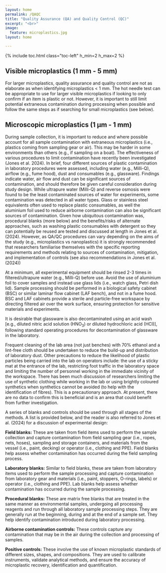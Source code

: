 ```yaml
---
layout: home
permalink: /QAQC
title: "Quality Assurance (QA) and Quality Control (QC)"
excerpt: "<br>"
image:
  feature: microplastics.jpg
layout: home

---
```

{% include toc.html class="toc-left" h_min=2 h_max=2 %} 

## Visible microplastics (1 mm - 5 mm)

For larger microplastics, quality assurance and quality control are not as elaborate as when identifying microplastics &lt; 1 mm. The hot needle test can be appropriate to use for larger visible microplastics if looking to only confirm if an item is plastic or not. However, it is important to still limit potential extraneous contamination during processing when possible and follow the same steps as if searching for small microplastics (see below). 


## Microscopic microplastics (1 μm - 1 mm)

During sample collection, it is important to reduce and where possible account for all sample contamination with extraneous microplastics (i.e., plastics coming from sampling gear or air). This may be harder in some environments than others (e.g., if sampling on a boat). The effectiveness of various procedures to limit contamination have recently been investigated (Jones et al. 2024). In brief, four different sources of plastic contamination in laboratory procedures were assessed, including water (e.g., Milli-Q), airflow (e.g., fume hood), dust and consumables (e.g., glassware). Findings indicate water, air flow and dust can be significant sources of contamination, and should therefore be given careful consideration during study design. While ultrapure water (Milli-Q) and reverse osmosis were found to be the least contaminated sources of water for experiments, some contamination was detected in all water types. Glass or stainless steel equivalents often used to replace plastic consumables, as well the aluminium foil used to reduce airborne contamination can also be significant sources of contamination. Given how ubiquitous contamination was, procedural blanks (more below) and the benefits/risks of alternate approaches, such as washing plastic consumables with detergent so they can potentially be reused are tested and discussed at length in Jones et al. (2024). However, as QA/QC procedures can vary depending on the aims of the study (e.g., microplastics vs nanoplastics) it is strongly recommended that researchers familiarise themselves with the specific reporting requirements and methods relating to sources of contamination, mitigation, and implementation of controls (see also recommendations in Jones et al. (2024))

 

At a minimum, all experimental equipment should be rinsed 2-3 times in filtered/ultrapure water (e.g., Milli-Q) before use. Avoid the use of aluminium foil to cover samples and instead use glass lids (i.e., watch glass, Petri dish lid). Sample processing should be performed in a biological safety cabinet (BSC) or similar laminar flow cabinet (LAF bench), and not in a fume hood. BSC and LAF cabinets provide a sterile and particle-free workspace by directing filtered air over the work surface, ensuring protection for sensitive materials and experiments. 

 

It is desirable that glassware is also decontaminated using an acid wash [e.g., diluted nitric acid solution (HNO<sub>3</sub>) or diluted hydrochloric acid (HCl)], following standard operating procedures for decontamination of glassware in the laboratory. 

 

Frequent cleaning of the lab area (not just benches) with 70% ethanol and a lint-free cloth should be undertaken to reduce the build-up and distribution of laboratory dust. Other precautions to reduce the likelihood of plastic particles being carried into the lab on operators include: the use of a sticky mat at the entrance of the lab, restricting foot traffic in the laboratory space and limiting the number of personnel working in the immediate vicinity of the workspace. There has been much discussion of researchers limiting the use of synthetic clothing while working in the lab or using brightly coloured synthetics when synthetics  cannot be avoided (to help with the identification of fibres). This is a precautionary approach. At present, there are no data to confirm this is beneficial and is an area that could benefit from further investigation.

 

A series of blanks and controls should be used through all stages of the methods. A list is provided below, and the reader is also referred to Jones et al. (2024) for a discussion of experimental design: 

 

**Field blanks:** These are taken from field items used to perform the sample collection and capture contamination from field sampling gear (i.e., ropes, nets, hoses), sampling and storage containers, and materials from the vessel (i.e., paint, decking) or operator (i.e., clothing and PPE). Field blanks help assess whether contamination has occurred during the field sampling process.

 

**Laboratory blanks:** Similar to field blanks, these are taken from laboratory items used to perform the sample processing and capture contamination from laboratory gear and materials (i.e., paint, stoppers, O-rings, labels) or operator (i.e., clothing and PPE). Lab blanks help assess whether contamination has occurred during the sample processing.

 

**Procedural blanks:** These are matrix free blanks that are treated in the same manner as environmental samples, undergoing all processing reagents and run through all laboratory sample processing steps. They are generally run at the beginning, during and at the end of a sample set. They help identify contamination introduced during laboratory processing.

 

**Airborne contamination controls:** These controls capture any contamination that may be in the air during the collection and processing of samples. 

 

**Positive controls:** These involve the use of known microplastic standards of different sizes, shapes, and compositions. They are used to calibrate instruments, validate analytical methods, and ensure the accuracy of microplastic recovery, identification and quantification.

